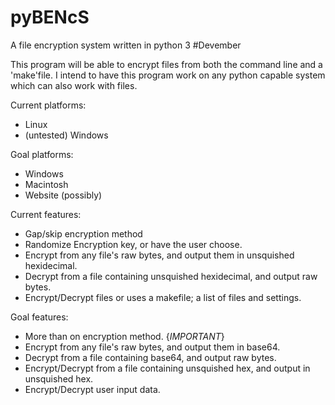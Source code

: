 # pyBENcS
A file encryption system written in python 3 #Devember

This program will be able to encrypt files from both the command line and a 'make'file.
I intend to have this program work on any python capable system which can also work with files.

Current platforms:
+ Linux
+ (untested) Windows

Goal platforms:
+ Windows
+ Macintosh
+ Website (possibly)

Current features:
+ Gap/skip encryption method
+ Randomize Encryption key, or have the user choose.
+ Encrypt from any file's raw bytes, and output them in unsquished hexidecimal.
+ Decrypt from a file containing unsquished hexidecimal, and output raw bytes.
+ Encrypt/Decrypt files or uses a makefile; a list of files and settings.

Goal features:
+ More than on encryption method. {*IMPORTANT*}
+ Encrypt from any file's raw bytes, and output them in base64.
+ Decrypt from a file containing base64, and output raw bytes.
+ Encrypt/Decrypt from a file containing unsquished hex, and output in unsquished hex.
+ Encrypt/Decrypt user input data.
